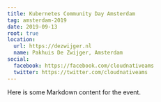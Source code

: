 ```yaml
---
title: Kubernetes Community Day Amsterdam
tag: amsterdam-2019
date: 2019-09-13
root: true
location:
  url: https://dezwijger.nl
  name: Pakhuis De Zwijger, Amsterdam
social:
  facebook: https://facebook.com/cloudnativeams
  twitter: https://twitter.com/cloudnativeams
---
```


Here is some Markdown content for the event.
